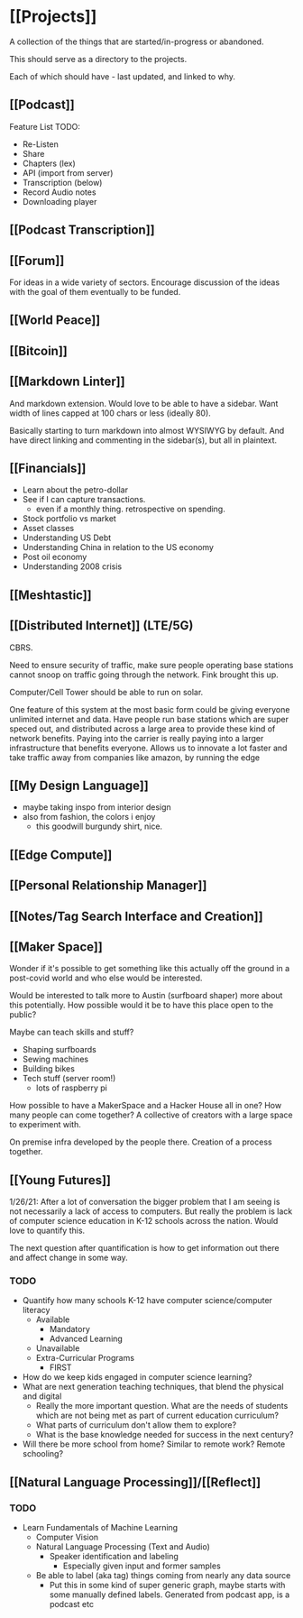 # [[Projects]]

A collection of the things that are started/in-progress or abandoned.

This should serve as a directory to the projects.

Each of which should have - last updated, and linked to why.

## [[Podcast]]

Feature List TODO:

* Re-Listen
* Share
* Chapters (lex)
* API (import from server)
* Transcription (below)
* Record Audio notes
* Downloading player

## [[Podcast Transcription]]

## [[Forum]]

For ideas in a wide variety of sectors. Encourage discussion of the ideas 
with the goal of them eventually to be funded.

## [[World Peace]]

## [[Bitcoin]]

## [[Markdown Linter]]

And markdown extension. Would love to be able to have a sidebar.
Want width of lines capped at 100 chars or less (ideally 80). 

Basically starting to turn markdown into almost WYSIWYG by default.
And have direct linking and commenting in the sidebar(s), but all in
plaintext. 

## [[Financials]]

* Learn about the petro-dollar
* See if I can capture transactions.
  * even if a monthly thing. retrospective on spending.
* Stock portfolio vs market
* Asset classes
* Understanding US Debt
* Understanding China in relation to the US economy
* Post oil economy
* Understanding 2008 crisis

## [[Meshtastic]]

## [[Distributed Internet]] (LTE/5G)

CBRS.

Need to ensure security of traffic, make sure people operating base stations
cannot snoop on traffic going through the network. Fink brought this up.

Computer/Cell Tower should be able to run on solar. 

One feature of this system at the most basic form could be giving everyone
unlimited internet and data. Have people run base stations which are super
speced out, and distributed across a large area to provide these kind of
network benefits. Paying into the carrier is really paying into a larger 
infrastructure that benefits everyone. Allows us to innovate a lot faster
and take traffic away from companies like amazon, by running the edge

## [[My Design Language]]

* maybe taking inspo from interior design
* also from fashion, the colors i enjoy
  * this goodwill burgundy shirt, nice.

## [[Edge Compute]]

## [[Personal Relationship Manager]]

## [[Notes/Tag Search Interface and Creation]]

## [[Maker Space]]

Wonder if it's possible to get something like this actually off the ground 
in a post-covid world and who else would be interested.

Would be interested to talk more to Austin (surfboard shaper) more about
this potentially. How possible would it be to have this place open
to the public? 

Maybe can teach skills and stuff?

* Shaping surfboards
* Sewing machines
* Building bikes
* Tech stuff (server room!)
  * lots of raspberry pi

How possible to have a MakerSpace and a Hacker House all in one? How many people
can come together? A collective of creators with a large space to experiment with.

On premise infra developed by the people there. Creation of a process together.

## [[Young Futures]]

1/26/21: After a lot of conversation the bigger problem that I am seeing is not
necessarily a lack of access to computers. But really the problem is lack
of computer science education in K-12 schools across the nation. Would 
love to quantify this. 

The next question after quantification is how to get information out there and
affect change in some way.

### TODO

* Quantify how many schools K-12 have computer science/computer literacy
  * Available
    * Mandatory
    * Advanced Learning
  * Unavailable
  * Extra-Curricular Programs
    * FIRST
* How do we keep kids engaged in computer science learning?
* What are next generation teaching techniques, that blend the physical and digital
  * Really the more important question. What are the needs of students which are not being met as part of current education curriculum?
  * What parts of curriculum don't allow them to explore?
  * What is the base knowledge needed for success in the next century?
* Will there be more school from home? Similar to remote work? Remote schooling?

## [[Natural Language Processing]]/[[Reflect]]

### TODO

* Learn Fundamentals of Machine Learning
  * Computer Vision
  * Natural Language Processing (Text and Audio)
    * Speaker identification and labeling
      * Especially given input and former samples
  * Be able to label (aka tag) things coming from nearly any data source
    * Put this in some kind of super generic graph, maybe starts with some manually defined labels. Generated from podcast app, is a podcast etc
